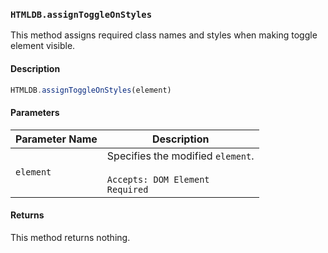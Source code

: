 ### `HTMLDB.assignToggleOnStyles`

This method assigns required class names and styles when making toggle element visible.

#### Description

```javascript
HTMLDB.assignToggleOnStyles(element)
```

#### Parameters

| Parameter Name             | Description                               |
| -------------------------- | ----------------------------------------- |
| `element` | Specifies the modified `element`.<br><br>`Accepts: DOM Element`<br>`Required` |

#### Returns

This method returns nothing.